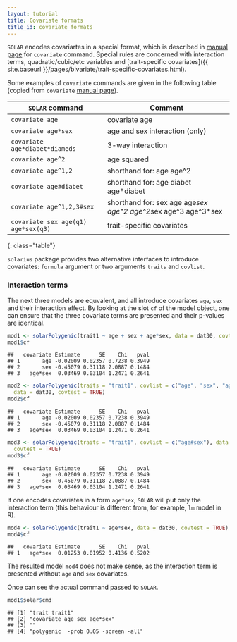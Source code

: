 ```yaml
---
layout: tutorial
title: Covariate formats
title_id: covariate_formats
---
```






  



`SOLAR` encodes covariartes in a special format,
which is described in [manual page](http://helix.nih.gov/Documentation/solar-6.6.2-doc/91.appendix_1_text.html#covariate)
for `covariate` command.
Special rules are concerned with interaction terms, quadratic/cubic/etc variables
and [trait-specific covariates]({{ site.baseurl }}/pages/bivariate/trait-specific-covariates.html).

Some examples of `covariate` commands are given in the following table
(copied from `covariate` [manual page](http://helix.nih.gov/Documentation/solar-6.6.2-doc/91.appendix_1_text.html#covariate)).

| `SOLAR` command |  Comment |
|-----------------|----------|
| `covariate age` | covariate age |
| `covariate age*sex` | age and sex interaction (only) |
| `covariate age*diabet*diameds` | 3-way interaction |
| `covariate age^2` | age squared |
| `covariate age^1,2` | shorthand for: age age^2 |
| `covariate age#diabet` | shorthand for: age diabet age*diabet |
| `covariate age^1,2,3#sex` | shorthand for: sex age age*sex age^2 age^2*sex age^3 age^3*sex |
| `covariate sex age(q1) age*sex(q3)` | trait-specific covariates |
{: class="table"}

`solarius` package provides two alternative interfaces to introduce covariates:
`formula` argument or two arguments `traits` and `covlist`.

### Interaction terms

The next three models are equvalent, and all introduce covariates
`age`, `sex` and their interaction effect. By looking at the slot `cf` of the model object,
one can ensure that the three covariate terms are presented
and their p-values are identical.


~~~ r
mod1 <- solarPolygenic(trait1 ~ age + sex + age*sex, data = dat30, covtest = TRUE)
mod1$cf
~~~



~~~
##   covariate Estimate      SE    Chi   pval
## 1       age -0.02009 0.02357 0.7238 0.3949
## 2       sex -0.45079 0.31118 2.0887 0.1484
## 3   age*sex  0.03469 0.03104 1.2471 0.2641
~~~



~~~ r
mod2 <- solarPolygenic(traits = "trait1", covlist = c("age", "sex", "age*sex"), 
  data = dat30, covtest = TRUE)
mod2$cf
~~~



~~~
##   covariate Estimate      SE    Chi   pval
## 1       age -0.02009 0.02357 0.7238 0.3949
## 2       sex -0.45079 0.31118 2.0887 0.1484
## 3   age*sex  0.03469 0.03104 1.2471 0.2641
~~~



~~~ r
mod3 <- solarPolygenic(traits = "trait1", covlist = c("age#sex"), data = dat30, 
  covtest = TRUE)
mod3$cf
~~~



~~~
##   covariate Estimate      SE    Chi   pval
## 1       age -0.02009 0.02357 0.7238 0.3949
## 2       sex -0.45079 0.31118 2.0887 0.1484
## 3   age*sex  0.03469 0.03104 1.2471 0.2641
~~~


If one encodes covariates in a form `age*sex`, `SOLAR` will put only the interaction term
(this behaviour is different from, for example, `lm` model in R).


~~~ r
mod4 <- solarPolygenic(trait1 ~ age*sex, data = dat30, covtest = TRUE)
mod4$cf
~~~



~~~
##   covariate Estimate      SE    Chi   pval
## 1   age*sex  0.01253 0.01952 0.4136 0.5202
~~~


The resulted model `mod4` does not make sense, as the interaction term 
is presented without `age` and `sex` covariates.

Once can see the actual command passed to `SOLAR`.


~~~ r
mod1$solar$cmd
~~~



~~~
## [1] "trait trait1"                      
## [2] "covariate age sex age*sex"         
## [3] ""                                  
## [4] "polygenic  -prob 0.05 -screen -all"
~~~

